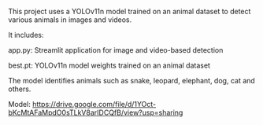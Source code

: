 This project uses a YOLOv11n model trained on an animal dataset to detect various animals in images and videos.

It includes:

app.py: Streamlit application for image and video-based detection

best.pt: YOLOv11n model weights trained on an animal dataset

The model identifies animals such as snake, leopard, elephant, dog, cat and others.

Model: https://drive.google.com/file/d/1YOct-bKcMtAFaMpdO0sTLkV8arIDCQfB/view?usp=sharing